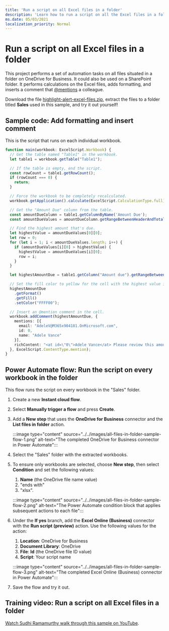 ```yaml
---
title: 'Run a script on all Excel files in a folder'
description: 'Learn how to run a script on all the Excel files in a folder on OneDrive for Business.'
ms.date: 05/03/2021
localization_priority: Normal
---
```


# Run a script on all Excel files in a folder

This project performs a set of automation tasks on all files situated in a folder on OneDrive for Business. It could also be used on a SharePoint folder.
It performs calculations on the Excel files, adds formatting, and inserts a comment that [@mentions](https://support.microsoft.com/office/90701709-5dc1-41c7-aa48-b01d4a46e8c7) a colleague.

Download the file <a href="https://github.com/OfficeDev/office-scripts-docs/blob/master/docs/resources/samples/highlight-alert-excel-files.zip?raw=true">highlight-alert-excel-files.zip</a>, extract the files to a folder titled **Sales** used in this sample, and try it out yourself!

## Sample code: Add formatting and insert comment

This is the script that runs on each individual workbook.

```TypeScript
function main(workbook: ExcelScript.Workbook) {
  // Get the table named "Table1" in the workbook.
  let table1 = workbook.getTable("Table1");

  // If the table is empty, end the script.
  const rowCount = table1.getRowCount();
  if (rowCount === 0) {
    return;
  }

  // Force the workbook to be completely recalculated.
  workbook.getApplication().calculate(ExcelScript.CalculationType.full);

  // Get the "Amount Due" column from the table.
  const amountDueColumn = table1.getColumnByName('Amount Due');
  const amountDueValues = amountDueColumn.getRangeBetweenHeaderAndTotal().getValues();

  // Find the highest amount that's due.
  let highestValue = amountDueValues[0][0];
  let row = 0;
  for (let i = 1; i < amountDueValues.length; i++) {
    if (amountDueValues[i][0] > highestValue) {
      highestValue = amountDueValues[i][0];
      row = i;
    }
  }

  let highestAmountDue = table1.getColumn("Amount due").getRangeBetweenHeaderAndTotal().getRow(row);

  // Set the fill color to yellow for the cell with the highest value in the "Amount Due" column.
  highestAmountDue
    .getFormat()
    .getFill()
    .setColor("FFFF00");

  // Insert an @mention comment in the cell.
  workbook.addComment(highestAmountDue, {
    mentions: [{
      email: "AdeleV@M365x904181.OnMicrosoft.com",
      id: 0,
      name: "Adele Vance"
    }],
    richContent: "<at id=\"0\">Adele Vance</at> Please review this amount"
  }, ExcelScript.ContentType.mention);
}
```

## Power Automate flow: Run the script on every workbook in the folder

This flow runs the script on every workbook in the "Sales" folder.

1. Create a new **Instant cloud flow**.
1. Select **Manually trigger a flow** and press **Create**.
1. Add a **New step** that uses the **OneDrive for Business** connector and the **List files in folder** action.

    :::image type="content" source="../../images/all-files-in-folder-sample-flow-1.png" alt-text="The completed OneDrive for Business connector in Power Automate":::
1. Select the "Sales" folder with the extracted workbooks.
1. To ensure only workbooks are selected, choose **New step**, then select **Condition** and set the following values:
    1. **Name** (the OneDrive file name value)
    1. "ends with"
    1. "xlsx".

    :::image type="content" source="../../images/all-files-in-folder-sample-flow-2.png" alt-text="The Power Automate condition block that applies subsequent actions to each file":::
1. Under the **If yes** branch, add the **Excel Online (Business)** connector with the **Run script (preview)** action. Use the following values for the action:
    1. **Location**: OneDrive for Business
    1. **Document Library**: OneDrive
    1. **File**: **Id** (the OneDrive file ID value)
    1. **Script**: Your script name

    :::image type="content" source="../../images/all-files-in-folder-sample-flow-3.png" alt-text="The completed Excel Online (Business) connector in Power Automate":::
1. Save the flow and try it out.

## Training video: Run a script on all Excel files in a folder

[Watch Sudhi Ramamurthy walk through this sample on YouTube](https://youtu.be/xMg711o7k6w).
